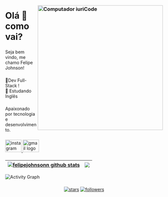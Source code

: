 ### <img src="https://raw.githubusercontent.com/MicaelliMedeiros/micaellimedeiros/master/image/computer-illustration.png" min-width="400px" max-width="400px" width="400px" align="right" alt="Computador iuriCode">

<h1 align="left">Olá 👋 como vai?</h1>

###

<p align="left">Seja bem vindo, me chamo Felipe Johnson!</p>

###

<p align="left">🚀Dev Full-Stack !
<br>📜 Estudando Inglês</p>

###

<p align="left">Apaixonado por tecnologia e desenvolvimento.</p>

###


###

  </a>
  <a href="https://www.instagram.com/felipee_johnsonn/" target="_blank">
    <img src="https://raw.githubusercontent.com/maurodesouza/profile-readme-generator/master/src/assets/icons/social/instagram/default.svg" width="52" height="40" alt="instagram logo"  />
  </a>
  <a href="mailto:contatofelipejonhnson@gmail.com" target="_blank">
    <img src="https://raw.githubusercontent.com/maurodesouza/profile-readme-generator/master/src/assets/icons/social/gmail/default.svg" width="52" height="40" alt="gmail logo"  />
  </a>
</div>



###
| <a href="https://github.com/anuraghazra/github-readme-stats"><img align="center" src="https://github-readme-stats.vercel.app/api?username=felipejohnsonn&show_icons=true&include_all_commits=true&theme=synthwave&hide_border=true" alt="felipejohnsonn github stats" /></a> | <a href="https://github.com/anuraghazra/github-readme-stats"><img align="center" src="https://github-readme-stats.vercel.app/api/top-langs/?username=felipejohnsonn&layout=compact&theme=synthwave&hide_border=true" /></a> |
| ------------- | ------------- |



![Activity Graph](https://activity-graph.herokuapp.com/graph?username=felipejohnsonn&hide_border=true&theme=react-dark)

###


<p align="center">
   
  <a href="https://github.com/felipejohnsonn?tab=repositories&sort=stargazers">
   <img alt="stars" title="Total stars on GitHub" 
   src="https://custom-icon-badges.herokuapp.com/badge/dynamic/json?logo=star&color=000030&labelColor=000&label=Stars&style=for-the-badge&query=%24.stars&url=https://api.github-star-counter.workers.dev/user/felipejohnsonn"/></a>
  <a href="https://github.com/felipejohnsonn?tab=followers">
    <img alt="followers" title="Follow me on Github" src="https://custom-icon-badges.herokuapp.com/github/followers/felipejohnsonn?color=000030&labelColor=000&style=for-the-badge&logo=person-add&label=Follow&logoColor=white"/></a>
</p>
